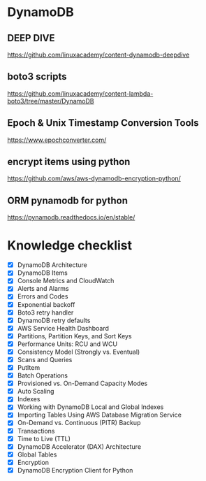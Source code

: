 # DynamoDB

## DEEP DIVE

https://github.com/linuxacademy/content-dynamodb-deepdive

## boto3 scripts

https://github.com/linuxacademy/content-lambda-boto3/tree/master/DynamoDB

## Epoch & Unix Timestamp Conversion Tools

https://www.epochconverter.com/

## encrypt items using python

https://github.com/aws/aws-dynamodb-encryption-python/

## ORM pynamodb for python

https://pynamodb.readthedocs.io/en/stable/


# Knowledge checklist

- [x] DynamoDB Architecture
- [x] DynamoDB Items
- [x] Console Metrics and CloudWatch
- [x] Alerts and Alarms
- [x] Errors and Codes
- [x] Exponential backoff
- [x] Boto3 retry handler
- [x] DynamoDB retry defaults
- [x] AWS Service Health Dashboard
- [x] Partitions, Partition Keys, and Sort Keys
- [x] Performance Units: RCU and WCU
- [x] Consistency Model (Strongly vs. Eventual)
- [x] Scans and Queries
- [x] PutItem
- [x] Batch Operations
- [x] Provisioned vs. On-Demand Capacity Modes
- [x] Auto Scaling
- [x] Indexes
- [x] Working with DynamoDB Local and Global Indexes
- [x] Importing Tables Using AWS Database Migration Service
- [x] On-Demand vs. Continuous (PITR) Backup
- [x] Transactions
- [x] Time to Live (TTL)
- [x] DynamoDB Accelerator (DAX) Architecture
- [x] Global Tables
- [x] Encryption
- [x] DynamoDB Encryption Client for Python
